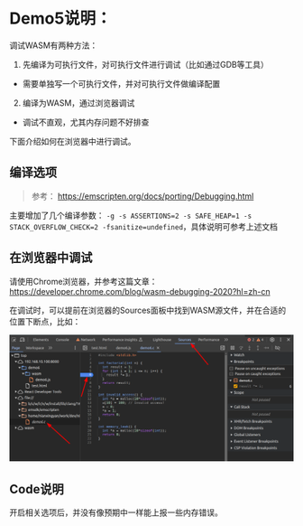 # Demo5说明：

调试WASM有两种方法：
1. 先编译为可执行文件，对可执行文件进行调试（比如通过GDB等工具）
  - 需要单独写一个可执行文件，并对可执行文件做编译配置
2. 编译为WASM，通过浏览器调试
  - 调试不直观，尤其内存问题不好排查

下面介绍如何在浏览器中进行调试。

## 编译选项

> 参考： https://emscripten.org/docs/porting/Debugging.html

主要增加了几个编译参数： `-g -s ASSERTIONS=2 -s SAFE_HEAP=1 -s STACK_OVERFLOW_CHECK=2 -fsanitize=undefined`，具体说明可参考上述文档

## 在浏览器中调试

请使用Chrome浏览器，并参考这篇文章：https://developer.chrome.com/blog/wasm-debugging-2020?hl=zh-cn

在调试时，可以提前在浏览器的Sources面板中找到WASM源文件，并在合适的位置下断点，比如：

![Alt text](./doc/image.png)


## Code说明

开启相关选项后，并没有像预期中一样能上报一些内存错误。
